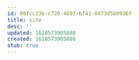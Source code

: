 ```yaml
---
id: 99fcc23b-c720-4b97-bf41-0473d5b9936f
title: site
desc: ''
updated: 1618573905088
created: 1618573905088
stub: true
---
```


